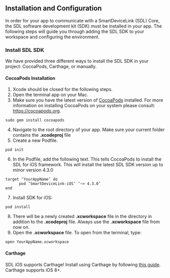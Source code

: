 ## Installation and Configuration
In order for your app to communicate with a SmartDeviceLink (SDL) Core, the SDL software development kit (SDK) must be installed in your app. The following steps will guide you through adding the SDL SDK to your workspace and configuring the environment.

### Install SDL SDK
We have provided three different ways to install the SDL SDK in your project: CocoaPods, Carthage, or manually.

#### CocoaPods Installation
1. Xcode should be closed for the following steps.
2. Open the terminal app on your Mac.
3. Make sure you have the latest version of [CocoaPods](https://cocoapods.org) installed. For more information on installing CocoaPods on your system please consult:  https://cocoapods.org.

  ```
  sudo gem install cocoapods
  ```
4. Navigate to the root directory of your app. Make sure your current folder contains the **.xcodeproj** file
5. Create a new Podfile.

  ```
  pod init
  ```
6. In the Podfile, add the following text. This tells CocoaPods to install the SDL for iOS framework. This will install the latest SDL SDK version up to minor version 4.3.0

  ```
  target ‘YourAppName’ do
        pod ‘SmartDeviceLink-iOS’ ‘~> 4.3.0’
  end
  ```
7. Install SDK for iOS:

  ```
  pod install
  ```
8. There will be a newly created **.xcworkspace** file in the directory in addition to the **.xcodeproj** file. Always use the **.xcworkspace** file from now on.
9. Open the **.xcworkspace** file. To open from the  terminal, type:

  ```
  open YourAppName.xcworkspace
  ```

#### Carthage
SDL iOS supports Carthage! Install using Carthage by following [this guide](https://github.com/Carthage/Carthage#adding-frameworks-to-an-application). Carthage supports iOS 8+.
